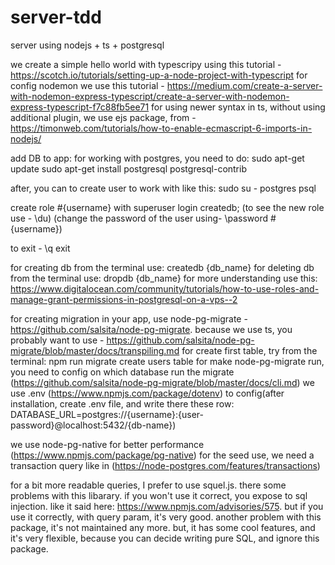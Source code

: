 # server-tdd

server using nodejs + ts + postgresql

we create a simple hello world with typescripy using this tutorial - https://scotch.io/tutorials/setting-up-a-node-project-with-typescript
for config nodemon we use this tutorial - https://medium.com/create-a-server-with-nodemon-express-typescript/create-a-server-with-nodemon-express-typescript-f7c88fb5ee71
for using newer syntax in ts, without using additional plugin, we use ejs package, from - https://timonweb.com/tutorials/how-to-enable-ecmascript-6-imports-in-nodejs/

add DB to app:
for working with postgres, you need to do:
sudo apt-get update
sudo apt-get install postgresql postgresql-contrib

after, you can to create user to work with like this:
sudo su - postgres
psql

create role #{username} with superuser login createdb;
(to see the new role use - \du)
(change the password of the user using- \password #{username})

to exit -
\q
exit

for creating db from the terminal use: createdb {db_name}
for deleting db from the terminal use: dropdb {db_name}
for more understanding use this: https://www.digitalocean.com/community/tutorials/how-to-use-roles-and-manage-grant-permissions-in-postgresql-on-a-vps--2

for creating migration in your app, use node-pg-migrate - https://github.com/salsita/node-pg-migrate.
because we use ts, you probably want to use - https://github.com/salsita/node-pg-migrate/blob/master/docs/transpiling.md
for create first table, try from the terminal: npm run migrate create users table
for make node-pg-migrate run, you need to config on which database run the migrate (https://github.com/salsita/node-pg-migrate/blob/master/docs/cli.md)
we use .env (https://www.npmjs.com/package/dotenv) to config(after installation, create .env file, and write there these row:
DATABASE_URL=postgres://{username}:{user-password}@localhost:5432/{db-name})

we use node-pg-native for better performance (https://www.npmjs.com/package/pg-native)
for the seed use, we need a transaction query like in (https://node-postgres.com/features/transactions)

for a bit more readable queries, I prefer to use squel.js. there some problems with this libarary. if you won't use it correct, you expose to sql injection. like it said here: https://www.npmjs.com/advisories/575. but if you use it correctly, with query param, it's very good. another problem with this package, it's not maintained any more. but, it has some cool features, and it's very flexible, because you can decide writing pure SQL, and ignore this package.
